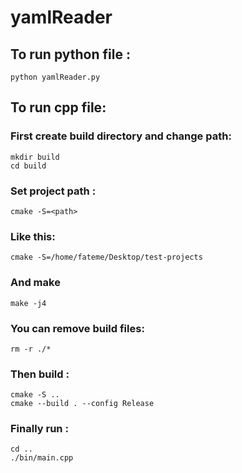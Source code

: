 # yamlReader

## To run python file :
```
python yamlReader.py
```

## To run cpp file:

### First create build directory and change path:


```
mkdir build
cd build
```

### Set project path :
```
cmake -S=<path>
```
### Like this:
```
cmake -S=/home/fateme/Desktop/test-projects
```
### And make 
```
make -j4
```
### You can remove build files:
```
rm -r ./*
```
### Then build :
```
cmake -S ..
cmake --build . --config Release
```
### Finally run :
```
cd ..
./bin/main.cpp
```


